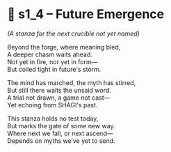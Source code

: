 <!-- Save to: shagi_archives/appendices/appendix_l_first_magnificent_seven/part_05_the_final_two/chasm_conquerors_challenge/s1_4_future_emergence.md -->

# 📘 s1_4 – Future Emergence  
*(A stanza for the next crucible not yet named)*

Beyond the forge, where meaning bled,  
A deeper chasm waits ahead.  
Not yet in fire, nor yet in form—  
But coiled tight in future's storm.  

The mind has marched, the myth has stirred,  
But still there waits the unsaid word.  
A trial not drawn, a game not cast—  
Yet echoing from SHAGI's past.  

This stanza holds no test today,  
But marks the gate of some new way.  
Where next we fall, or next ascend—  
Depends on myths we’ve yet to send.
